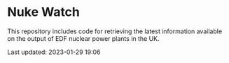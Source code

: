 # Nuke Watch

This repository includes code for retrieving the latest information available on the output of EDF nuclear power plants in the UK.

Last updated: 2023-01-29 19:06